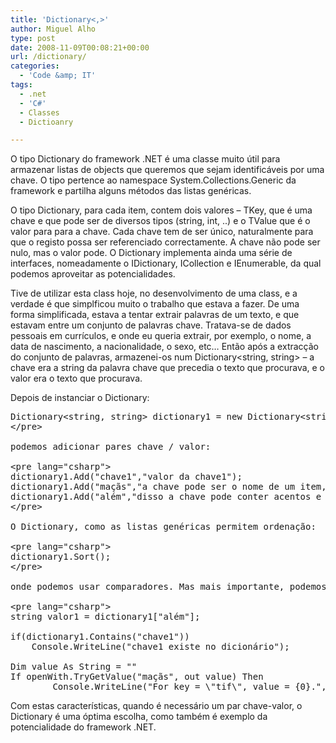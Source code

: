 ```yaml
---
title: 'Dictionary<,>'
author: Miguel Alho
type: post
date: 2008-11-09T00:08:21+00:00
url: /dictionary/
categories:
  - 'Code &amp; IT'
tags:
  - .net
  - 'C#'
  - Classes
  - Dictioanry

---
```

O tipo Dictionary do framework .NET é uma classe muito útil para armazenar listas de objects que queremos que sejam identificáveis por uma chave. O tipo pertence ao namespace System.Collections.Generic da framework e partilha alguns métodos das listas genéricas.

O tipo Dictionary, para cada item, contem dois valores &#8211; TKey, que é uma chave e que pode ser de diversos tipos (string, int, ..) e o TValue que é o valor para para a chave. Cada chave tem de ser único, naturalmente para que o registo possa ser referenciado correctamente. A chave não pode ser nulo, mas o valor pode. O Dictionary implementa ainda uma série de interfaces, nomeadamente o IDictionary, ICollection e IEnumerable, da qual podemos aproveitar as potencialidades.

Tive de utilizar esta class hoje, no desenvolvimento de uma class, e a verdade é que simplficou muito o trabalho que estava a fazer. De uma forma simplificada, estava a tentar extrair palavras de um texto, e que estavam entre um conjunto de palavras chave. Tratava-se de dados pessoais em currículos, e onde eu queria extrair, por exemplo, o nome, a data de nascimento, a nacionalidade, o sexo, etc&#8230; Então após a extracção do conjunto de palavras, armazenei-os num Dictionary<string, string> &#8211; a chave era a string da palavra chave que precedia o texto que procurava, e o valor era o texto que procurava.

Depois de instanciar o Dictionary:

<pre lang="csharp">Dictionary&lt;string, string&gt; dictionary1 = new Dictionary&lt;string, string&gt;();
&lt;/pre&gt;

podemos adicionar pares chave / valor:

&lt;pre lang="csharp"&gt;
dictionary1.Add("chave1","valor da chave1");
dictionary1.Add("maçãs","a chave pode ser o nome de um item, e o valor a descrição, por exemplo");
dictionary1.Add("além","disso a chave pode conter acentos e outros tipos de carácteres");
&lt;/pre&gt;

O Dictionary, como as listas genéricas permitem ordenação:

&lt;pre lang="csharp"&gt;
dictionary1.Sort();
&lt;/pre&gt;

onde podemos usar comparadores. Mas mais importante, podemos obter um valor através da chave como também usar métodos da interface IDictionary, como o "Contains" ou "TryGetValue"

&lt;pre lang="csharp"&gt;
string valor1 = dictionary1["além"];

if(dictionary1.Contains("chave1")) 
	Console.WriteLine("chave1 existe no dicionário");

Dim value As String = ""
If openWith.TryGetValue("maçãs", out value) Then
        Console.WriteLine("For key = \"tif\", value = {0}.", value)
</pre>

Com estas características, quando é necessário um par chave-valor, o Dictionary é uma óptima escolha, como também é exemplo da potencialidade do framework .NET.